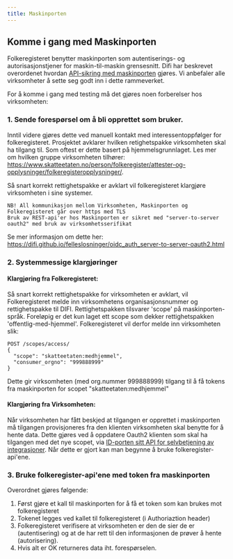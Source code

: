 ```yaml
---
title: Maskinporten
---
```


## Komme i gang med Maskinporten
Folkeregisteret benytter maskinporten som autentiserings- og autorisasjonstjener for maskin-til-maskin grensesnitt. Difi har beskrevet overordenet hvordan [API-sikring med maskinporten](https://difi.github.io/felleslosninger/oidc_guide_maskinporten.html) gjøres.
Vi anbefaler alle virksomheter å sette seg godt inn i dette rammeverket. 
 
For å komme i gang med testing må det gjøres noen forberelser hos virksomheten:
### 1. Sende forespørsel om å bli opprettet som bruker.
  Inntil videre gjøres dette ved manuell kontakt med interessentoppfølger for folkeregisteret. Prosjektet avklarer hvilken retighetspakke virksomheten skal ha tilgang til. Som oftest er dette basert på hjemmelsgrunnlaget. Les mer om hvilken gruppe virksomheten tilhører: https://www.skatteetaten.no/person/folkeregister/attester-og-opplysninger/folkeregisteropplysninger/.
	
Så snart korrekt rettighetspakke er avklart vil folkeregisteret klargjøre virksomheten i sine systemer.


```
NB! All kommunikasjon mellom Virksomheten, Maskinporten og Folkeregisteret går over https med TLS
Bruk av REST-api'er hos Maskinporten er sikret med "server-to-server oauth2" med bruk av virksomhetsserifikat 
```
Se mer informasjon om dette her: https://difi.github.io/felleslosninger/oidc_auth_server-to-server-oauth2.html

### 2. Systemmessige klargjøringer
#### Klargjøring fra Folkeregisteret:

Så snart korrekt rettighetspakke for virksomheten er avklart, vil Folkeregisteret melde inn virksomhetens organisasjonsnummer og rettighetspakke til DIFI. Rettighetspakken tilsvarer 'scope' på maskinporten-språk.
Foreløpig er det kun laget ett scope som dekker rettighetspakken 'offentlig-med-hjemmel'. Folkeregisteret vil derfor melde inn virksomheten slik:
```
POST /scopes/access/
{
  "scope": "skatteetaten:medhjemmel",
  "consumer_orgno": "999888999"
}
```
Dette gir virksomheten (med org.nummer 999888999) tilgang til å få tokens fra maskinporten for scopet "skatteetaten:medhjemmel"
#### Klargjøring fra Virksomheten:
Når virksomheten har fått beskjed at tilgangen er opprettet i maskinporten må tilgangen provisjoneres fra den klienten virksomheten skal benytte for å hente data.
Dette gjøres ved å oppdatere Oauth2 klienten som skal ha tilgangen med det nye scopet, via [ID-porten sitt API for selvbetjening av integrasjoner](https://difi.github.io/felleslosninger/oidc_guide_maskinporten.html#4-konfigurere-oauth2-klient).
Når dette er gjort kan man begynne å bruke folkeregister-api'ene.
                   
### 3. Bruke folkeregister-api'ene med token fra maskinporten
Overordnet gjøres følgende:

1. Først gjøre et kall til maskinporten for å få et token som kan brukes mot folkeregisteret
2. Tokenet legges ved kallet til folkeregisteret (i Authoriaztion header)
3. Folkeregisteret verifisere at virksomheten er den de sier de er (autentisering) og at de har rett til den informasjonen de prøver å hente (autorisering).
4. Hvis alt er OK returneres data iht. forespørselen.
		

